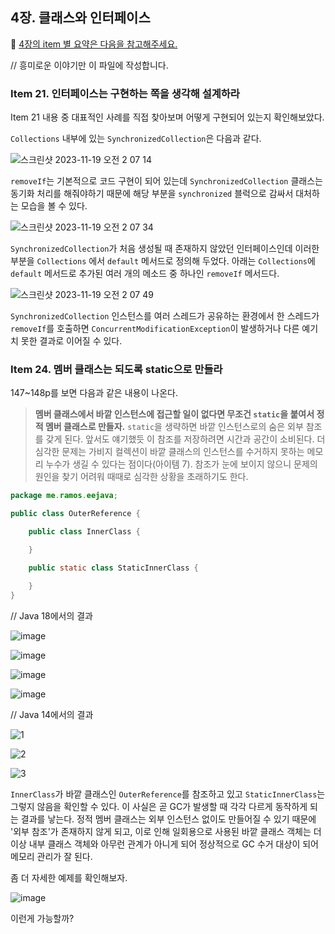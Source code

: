 ## 4장. 클래스와 인터페이스
📌 [4장의 item 별 요약은 다음을 참고해주세요.](https://github.com/alanhakhyeonsong/LetsReadBooks/tree/master/Effective%20Java%203E/contents/chapter04)

// 흥미로운 이야기만 이 파일에 작성합니다.

### Item 21. 인터페이스는 구현하는 쪽을 생각해 설계하라
Item 21 내용 중 대표적인 사례를 직접 찾아보며 어떻게 구현되어 있는지 확인해보았다.

`Collections` 내부에 있는 `SynchronizedCollection`은 다음과 같다.

![스크린샷 2023-11-19 오전 2 07 14](https://github.com/alanhakhyeonsong/LetsReadBooks/assets/60968342/fdd5da72-0b96-4d56-bd7d-7d21bb36ea71)

`removeIf`는 기본적으로 코드 구현이 되어 있는데 `SynchronizedCollection` 클래스는 동기화 처리를 해줘야하기 때문에 해당 부분을 `synchronized` 블럭으로 감싸서 대처하는 모습을 볼 수 있다.

![스크린샷 2023-11-19 오전 2 07 34](https://github.com/alanhakhyeonsong/LetsReadBooks/assets/60968342/a9ad783e-ba93-42ce-abc1-8f2e85e270fe)

`SynchronizedCollection`가 처음 생성될 때 존재하지 않았던 인터페이스인데 이러한 부분을 `Collections` 에서 `default` 메서드로 정의해 두었다. 아래는 `Collections`에 `default` 메서드로 추가된 여러 개의 메소드 중 하나인 `removeIf` 메서드다.

![스크린샷 2023-11-19 오전 2 07 49](https://github.com/alanhakhyeonsong/LetsReadBooks/assets/60968342/8ccc21b6-49f3-47e3-9911-af67c7c9268a)

`SynchronizedCollection` 인스턴스를 여러 스레드가 공유하는 환경에서 한 스레드가 `removeIf`를 호출하면 `ConcurrentModificationException`이 발생하거나 다른 예기치 못한 결과로 이어질 수 있다.

### Item 24. 멤버 클래스는 되도록 static으로 만들라

147~148p를 보면 다음과 같은 내용이 나온다.

> **멤버 클래스에서 바깥 인스턴스에 접근할 일이 없다면 무조건 `static`을 붙여서 정적 멤버 클래스로 만들자.** `static`을 생략하면 바깥 인스턴스로의 숨은 외부 참조를 갖게 된다. 앞서도 얘기했듯 이 참조를 저장하려면 시간과 공간이 소비된다. 더 심각한 문제는 가비지 컬렉션이 바깥 클래스의 인스턴스를 수거하지 못하는 메모리 누수가 생길 수 있다는 점이다(아이템 7). 참조가 눈에 보이지 않으니 문제의 원인을 찾기 어려워 때때로 심각한 상황을 초래하기도 한다.

```java
package me.ramos.eejava;

public class OuterReference {

    public class InnerClass {

    }

    public static class StaticInnerClass {

    }
}
```

// Java 18에서의 결과

![image](https://github.com/alanhakhyeonsong/LetsReadBooks/assets/60968342/f24756c1-9808-4b8e-91e2-5df6a9d31578)

![image](https://github.com/alanhakhyeonsong/LetsReadBooks/assets/60968342/3c35b7f8-e390-4a8e-97b6-809af3eefa2b)

![image](https://github.com/alanhakhyeonsong/LetsReadBooks/assets/60968342/ddc6d5d1-5e30-45e2-bdfa-693b8309967b)

![image](https://github.com/alanhakhyeonsong/LetsReadBooks/assets/60968342/0f801afd-dddc-492b-ae3a-b777f7143caa)

// Java 14에서의 결과

![1](https://github.com/alanhakhyeonsong/LetsReadBooks/assets/60968342/d362cf15-75a0-48f1-89b1-536d9c87fbf1)

![2](https://github.com/alanhakhyeonsong/LetsReadBooks/assets/60968342/aeff6d11-7be1-464d-9aa9-1e04058ba632)

![3](https://github.com/alanhakhyeonsong/LetsReadBooks/assets/60968342/97063400-2b89-458f-b138-37ceb891d0b2)

`InnerClass`가 바깥 클래스인 `OuterReference`를 참조하고 있고 `StaticInnerClass`는 그렇지 않음을 확인할 수 있다. 이 사실은 곧 GC가 발생할 때 각각 다르게 동작하게 되는 결과를 낳는다. 정적 멤버 클래스는 외부 인스턴스 없이도 만들어질 수 있기 때문에 '외부 참조'가 존재하지 않게 되고, 이로 인해 일회용으로 사용된 바깥 클래스 객체는 더이상 내부 클래스 객체와 아무런 관계가 아니게 되어 정상적으로 GC 수거 대상이 되어 메모리 관리가 잘 된다.

좀 더 자세한 예제를 확인해보자.

![image](https://github.com/alanhakhyeonsong/LetsReadBooks/assets/60968342/3420d016-afb7-45d1-ab8a-0d23bcc90b49)

이런게 가능할까?